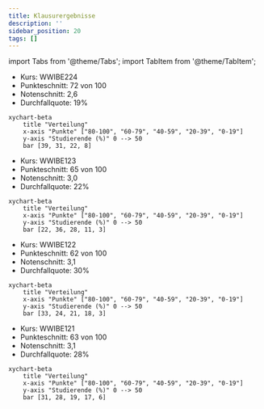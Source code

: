 ```yaml
---
title: Klausurergebnisse
description: ''
sidebar_position: 20
tags: []
---
```


import Tabs from '@theme/Tabs'; import TabItem from '@theme/TabItem';

<Tabs>
  <TabItem value="wwibe224" label="Klausur Q4 2024" default>

- Kurs: WWIBE224
- Punkteschnitt: 72 von 100
- Notenschnitt: 2,6
- Durchfallquote: 19%

```mermaid
xychart-beta
    title "Verteilung"
    x-axis "Punkte" ["80-100", "60-79", "40-59", "20-39", "0-19"]
    y-axis "Studierende (%)" 0 --> 50
    bar [39, 31, 22, 8]
```

  </TabItem>
  <TabItem value="wwibe123" label="Klausur Q1 2024">

- Kurs: WWIBE123
- Punkteschnitt: 65 von 100
- Notenschnitt: 3,0
- Durchfallquote: 22%

```mermaid
xychart-beta
    title "Verteilung"
    x-axis "Punkte" ["80-100", "60-79", "40-59", "20-39", "0-19"]
    y-axis "Studierende (%)" 0 --> 50
    bar [22, 36, 28, 11, 3]
```

  </TabItem>
  <TabItem value="wwibe122" label="Klausur Q4 2022">

- Kurs: WWIBE122
- Punkteschnitt: 62 von 100
- Notenschnitt: 3,1
- Durchfallquote: 30%

```mermaid
xychart-beta
    title "Verteilung"
    x-axis "Punkte" ["80-100", "60-79", "40-59", "20-39", "0-19"]
    y-axis "Studierende (%)" 0 --> 50
    bar [33, 24, 21, 18, 3]
```

  </TabItem>
  <TabItem value="wwibe121" label="Klausur Q1 2022">

- Kurs: WWIBE121
- Punkteschnitt: 63 von 100
- Notenschnitt: 3,1
- Durchfallquote: 28%

```mermaid
xychart-beta
    title "Verteilung"
    x-axis "Punkte" ["80-100", "60-79", "40-59", "20-39", "0-19"]
    y-axis "Studierende (%)" 0 --> 50
    bar [31, 28, 19, 17, 6]
```

  </TabItem>
</Tabs>
